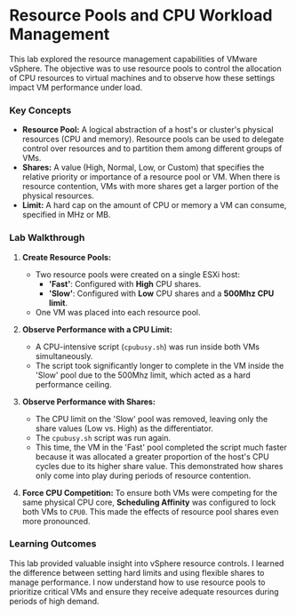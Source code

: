 # Resource Pools and CPU Workload Management

This lab explored the resource management capabilities of VMware vSphere. The objective was to use resource pools to control the allocation of CPU resources to virtual machines and to observe how these settings impact VM performance under load.

### Key Concepts
*   **Resource Pool:** A logical abstraction of a host's or cluster's physical resources (CPU and memory). Resource pools can be used to delegate control over resources and to partition them among different groups of VMs.
*   **Shares:** A value (High, Normal, Low, or Custom) that specifies the relative priority or importance of a resource pool or VM. When there is resource contention, VMs with more shares get a larger portion of the physical resources.
*   **Limit:** A hard cap on the amount of CPU or memory a VM can consume, specified in MHz or MB.

### Lab Walkthrough

1.  **Create Resource Pools:**
    *   Two resource pools were created on a single ESXi host:
        *   **'Fast'**: Configured with **High** CPU shares.
        *   **'Slow'**: Configured with **Low** CPU shares and a **500Mhz CPU limit**.
    *   One VM was placed into each resource pool.

2.  **Observe Performance with a CPU Limit:**
    *   A CPU-intensive script (`cpubusy.sh`) was run inside both VMs simultaneously.
    *   The script took significantly longer to complete in the VM inside the 'Slow' pool due to the 500Mhz limit, which acted as a hard performance ceiling.

3.  **Observe Performance with Shares:**
    *   The CPU limit on the 'Slow' pool was removed, leaving only the share values (Low vs. High) as the differentiator.
    *   The `cpubusy.sh` script was run again.
    *   This time, the VM in the 'Fast' pool completed the script much faster because it was allocated a greater proportion of the host's CPU cycles due to its higher share value. This demonstrated how shares only come into play during periods of resource contention.

4.  **Force CPU Competition:** To ensure both VMs were competing for the same physical CPU core, **Scheduling Affinity** was configured to lock both VMs to `CPU0`. This made the effects of resource pool shares even more pronounced.

### Learning Outcomes
This lab provided valuable insight into vSphere resource controls. I learned the difference between setting hard limits and using flexible shares to manage performance. I now understand how to use resource pools to prioritize critical VMs and ensure they receive adequate resources during periods of high demand.
